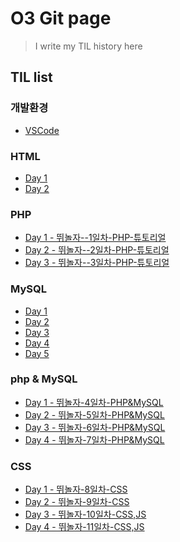# O3 Git page

> I  write my TIL history here

## **TIL list**

### 개발환경
  - [VSCode](C:\Users\tnj200##\Documents\ooo-ly\환경설정.md)
### HTML
  - [Day 1]()
  - [Day 2]()

### PHP
  - [Day 1 - 뛰놀자--1일차-PHP-튜토리얼](./뛰놀자--1일차-PHP-튜토리얼.md)
  - [Day 2 - 뛰놀자--2일차-PHP-튜토리얼](./뛰놀자--2일차-PHP-튜토리얼.md)
  - [Day 3 - 뛰놀자--3일차-PHP-튜토리얼](./뛰놀자--3일차-PHP-튜토리얼.md)

### MySQL
  - [Day 1]()
  - [Day 2]()
  - [Day 3]()
  - [Day 4]()
  - [Day 5]()

### php & MySQL
  - [Day 1 - 뛰놀자-4일차-PHP&MySQL](./뛰놀자-4일차-PHP&MySQL.md)
  - [Day 2 - 뛰놀자-5일차-PHP&MySQL](./뛰놀자-5일차-PHP&MySQL.md)
  - [Day 3 - 뛰놀자-6일차-PHP&MySQL](./뛰놀자-6일차-PHP&MySQL.md)
  - [Day 4 - 뛰놀자-7일차-PHP&MySQL](./뛰놀자-7일차-PHP&MySQL.md)


### CSS
 - [Day 1 - 뛰놀자-8일차-CSS](./뛰놀자-8일차-CSS.md)
 - [Day 2 - 뛰놀자-9일차-CSS](./뛰놀자-9일차-CSS.md)
 - [Day 3 - 뛰놀자-10일차-CSS,JS](./뛰놀자-10일차-CSS,JS.md)
 - [Day 4 - 뛰놀자-11일차-CSS,JS](C:\Users\tnj200##\Documents\ooo-ly\뛰놀자-11일차-CSS,JS.md)

